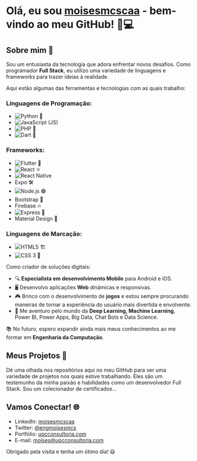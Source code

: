 # Olá, eu sou [moisesmcscaa](https://github.com/moisesmcscaa) - bem-vindo ao meu GitHub! 🚀💻

## Sobre mim 📖
Sou um entusiasta da tecnologia que adora enfrentar novos desafios. Como programador **Full Stack**, eu utilizo uma variedade de linguagens e frameworks para trazer ideias à realidade.

Aqui estão algumas das ferramentas e tecnologias com as quais trabalho:

### Linguagens de Programação:
- ![Python 🐍](https://img.shields.io/badge/Python-000?style=for-the-badge&logo=python)
- ![JavaScript (JS)](https://img.shields.io/badge/JavaScript-000?style=for-the-badge&logo=javascript)
- ![PHP 🐘](https://img.shields.io/badge/PHP-777BB4?logo=php&logoColor=white&style=for-the-badge)
- ![Dart 🎯](https://dart.dev/assets/img/logo/logo-white-text.svg)

### Frameworks:
- ![Flutter 🦋](https://storage.googleapis.com/cms-storage-bucket/ec64036b4eacc9f3fd73.svg)
- ![React ⚛️](https://img.shields.io/badge/React-20232A?logo=react&logoColor=61DAFB&style=for-the-badge)
- ![React Native](https://img.shields.io/badge/React_Native-20232A?logo=react&logoColor=61DAFB&style=for-the-badge)
- Expo 🛠️
- ![Node.js 🟢](https://img.shields.io/badge/Node.js-43853D?logo=node.js&logoColor=white&style=for-the-badge)
- Bootstrap 🌟
- Firebase 🔥
- ![Express 🚂](https://img.shields.io/badge/Express.js-404D59?style=for-the-badge)
- Material Design 🎨

### Linguagens de Marcação:
- ![HTML5 🏗](https://img.shields.io/badge/HTML5-000?style=for-the-badge&logo=html5)
- ![CSS 3 🎨](https://img.shields.io/badge/CSS-239120?logo=css3&logoColor=white&style=for-the-badge)

Como criador de soluções digitais:

- 🔍 **Especialista em desenvolvimento Mobile** para Android e iOS.
- 🖥️ Desenvolvo aplicações **Web** dinâmicas e responsivas.
- 🎮 Brinco com o desenvolvimento de **jogos** e estou sempre procurando maneiras de tornar a experiência do usuário mais divertida e envolvente.
- 🧠 Me aventuro pelo mundo da **Deep Learning, Machine Learning**, Power BI, Power Apps, Big Data, Chat Bots e Data Science.

📚 No futuro, espero expandir ainda mais meus conhecimentos ao me formar em **Engenharia da Computação**.

## Meus Projetos 💼
Dê uma olhada nos repositórios aqui no meu GitHub para ver uma variedade de projetos nos quais estive trabalhando. Eles são um testemunho da minha paixão e habilidades como um desenvolvedor Full Stack. Sou um colecionador de certificados...

## Vamos Conectar! 🌐

- LinkedIn: [moisesmcscaa](https://www.linkedin.com/in/moisesmcscaa/)
- Twitter: [@engmoisesmcs](https://twitter.com/engmoisesmcs)
- Portfólio: [upcconsultoria.com](https://upcconsultoria.com/)
- E-mail: [moises@upcconsultoria.com](mailto:moises@upcconsultoria.com)

Obrigado pela visita e tenha um ótimo dia! 😃